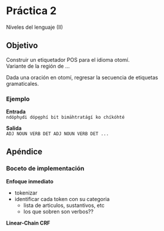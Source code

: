 # Práctica 2

Níveles del lenguaje (II)

## Objetivo

Construir un etiquetador POS para el idioma otomí.  
Variante de la región de ...  

Dada una oración en otomí, regresar la secuencia de etiquetas gramaticales.

### Ejemplo

**Entrada**  
`ndóphu̱di dópe̱phí bit bimähtratágí ko chíkóhté`

**Salida**  
`ADJ NOUN VERB DET ADJ NOUN VERB DET ...`


## Apéndice

### Boceto de implementación

**Enfoque inmediato**  

- tokenizar
- identificar cada token con su categoria
    - lista de articulos, sustantivos, etc
    - los que sobren son verbos??

**Linear-Chain CRF**
<!-- TODO -->

